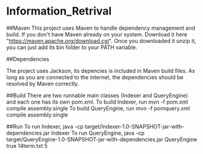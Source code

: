 # Information_Retrival

##Maven
This project uses Maven to handle dependency management and build. If you don't have Maven already on your system. Download it here "https://maven.apache.org/download.cgi". Once you downloaded it unzip it, you can just add its bin folder to your PATH variable.

##Dependencies

The project uses Jackson, its depencies is included in Maven build files. As long as you are connected to the internet, the dependencies should be resolved by Maven correctly.

##Build
There are two runnable main classes (Indexer and QueryEngine) and each one has its own pom.xml. 
To build Indexer, run mvn -f pom.xml  compile assembly:single
To build QueryEngine, run mvn -f pomquery.xml  compile assembly:single

##Run
To run Indexer, java -cp target/Indexer-1.0-SNAPSHOT-jar-with-dependencies.jar Indexer
To run QueryEngine, java -cp target/QueryEngine-1.0-SNAPSHOT-jar-with-dependencies.jar QueryEngine true 14term.txt 5
